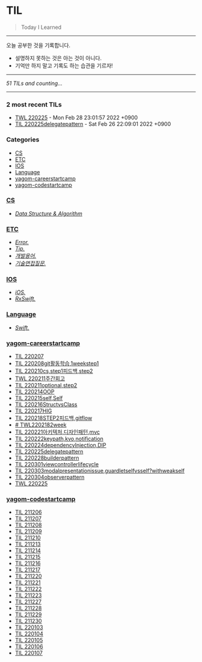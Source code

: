 # TIL
> Today I Learned

---

 오늘 공부한 것을 기록합니다.
 - 설명하지 못하는 것은 아는 것이 아니다.
 - 기억만 하지 말고 기록도 하는 습관을 기르자!

 ---


_51 TILs and counting..._

---

### 2 most recent TILs

- [TWL 220225](yagom-careerstartcamp/TWL220225.md) - Mon Feb 28 23:01:57 2022 +0900
- [TIL 220225delegatepattern](yagom-careerstartcamp/220225delegatepattern.md) - Sat Feb 26 22:09:01 2022 +0900

### Categories

- [CS](#CS)
- [ETC](#ETC)
- [IOS](#IOS)
- [Language](#Language)
- [yagom-careerstartcamp](#yagom-careerstartcamp)
- [yagom-codestartcamp](#yagom-codestartcamp)

### [CS](#CS)
- [*Data Structure & Algorithm*](CS/CS.md)

### [ETC](#ETC)
- [*Error.*](ETC/Error.md)
- [*Tip.*](ETC/Tip.md)
- [*개발용어.*](ETC/개발용어.md)
- [*기술면접질문.*](ETC/기술면접질문.md)

### [IOS](#IOS)
- [*iOS.*](IOS/IOS.md)
- [*RxSwift.*](IOS/RxSwift.md)

### [Language](#Language)
- [*Swift.*](Language/Swift.md)

### [yagom-careerstartcamp](#yagom-careerstartcamp)
- [TIL 220207](yagom-careerstartcamp/220207캠프시작,사전과제설명및리뷰.md)
- [TIL 220208git활동학습,1weekstep1](yagom-careerstartcamp/220208git활동학습,1weekstep1.md)
- [TIL 220210cs,step1피드백,step2](yagom-careerstartcamp/220210cs,step1피드백,step2.md)
- [TWL 220211주간회고](yagom-careerstartcamp/220211TWL.md)
- [TIL 220211optional,step2](yagom-careerstartcamp/220211optional,step2.md)
- [TIL 220214OOP](yagom-careerstartcamp/220214OOP.md)
- [TIL 220215self,Self](yagom-careerstartcamp/220215self,Self.md)
- [TIL 220216StructvsClass](yagom-careerstartcamp/220216StructvsClass.md)
- [TIL 220217HIG](yagom-careerstartcamp/220217HIG.md)
- [TIL 220218STEP2피드백,gitflow](yagom-careerstartcamp/220218STEP2피드백,gitflow.md)
- [# TWL2202182week](yagom-careerstartcamp/220218TWL.md)
- [TIL 220221아키텍처,디자인패턴,mvc](yagom-careerstartcamp/220221아키텍처,디자인패턴,mvc.md)
- [TIL 220222keypath,kvo,notification](yagom-careerstartcamp/220222keypath,kvo,notification.md)
- [TIL 220224dependencyInjection,DIP](yagom-careerstartcamp/220224dependencyInjection,DIP.md)
- [TIL 220225delegatepattern](yagom-careerstartcamp/220225delegatepattern.md)
- [TIL 220228builderpattern](yagom-careerstartcamp/220228builderpattern.md)
- [TIL 220301viewcontrollerlifecycle](yagom-careerstartcamp/220301viewcontrollerlifecycle.md)
- [TIL 220303modalpresentationissue,guardletselfvsself?withweakself](yagom-careerstartcamp/220303modalpresentationissue,guardletselfvsself?withweakself.md)
- [TIL 220304observerpattern](yagom-careerstartcamp/220304observerpattern.md)
- [TWL 220225](yagom-careerstartcamp/TWL220225.md)

### [yagom-codestartcamp](#yagom-codestartcamp)
- [TIL 211206](yagom-codestartcamp/211206캠프시작_git_week1livesession.md)
- [TIL 211207](yagom-codestartcamp/211207OOP의특징.md)
- [TIL 211208](yagom-codestartcamp/211208Week1Step2리뷰.md)
- [TIL 211209](yagom-codestartcamp/211209SOLID-S.md)
- [TIL 211210](yagom-codestartcamp/211210SOLID-O.md)
- [TIL 211213](yagom-codestartcamp/211213리더피드백,SOLID-L.md)
- [TIL 211214](yagom-codestartcamp/211214패러다임,함수형프로그래밍,일급시민.md)
- [TIL 211215](yagom-codestartcamp/211215TypeProperty.md)
- [TIL 211216](yagom-codestartcamp/211216Protocol,structvsclass.md)
- [TIL 211217](yagom-codestartcamp/211217ValTypevsRefType.md)
- [TIL 211220](yagom-codestartcamp/211220Type,Instance.md)
- [TIL 211221](yagom-codestartcamp/211221week3step2,SOLID-I.md)
- [TIL 211222](yagom-codestartcamp/211222week3step2feedback.md)
- [TIL 211223](yagom-codestartcamp/211223propertyObserver.md)
- [TIL 211227](yagom-codestartcamp/211227SOLID-D.md)
- [TIL 211228](yagom-codestartcamp/211228FrameworkvsLibrary.md)
- [TIL 211229](yagom-codestartcamp/211229week4step1feedback,final,closureType.md)
- [TIL 211230](yagom-codestartcamp/211230enumerated,LocalizedError.md)
- [TIL 220103](yagom-codestartcamp/220103designpattern.md)
- [TIL 220104](yagom-codestartcamp/220104creationalpattern.md)
- [TIL 220105](yagom-codestartcamp/220105designpattern-abstractfactorypattern.md)
- [TIL 220106](yagom-codestartcamp/220106designpattern-builderpattern.md)
- [TIL 220107](yagom-codestartcamp/220107designpatter-factorymethod.md)

[1]: https://simonwillison.net/2020/Apr/20/self-rewriting-readme/
[2]: https://github.com/jbranchaud/til

